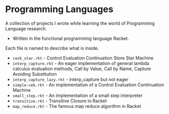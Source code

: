 # Programming Languages
A collection of projects I wrote while learning the world of Programming Language research.

- Written in the functional programming language Racket.

Each file is named to describe what is inside. 
- `cesk_star.rkt` - Control Evaluation Continuation Store Star Machine
- `interp_capture.rkt` - An eager implementation of general lambda calculus evaluation methods, Call by Value, Call by Name, Capture Avoiding Substitution
- `interp_capture_lazy.rkt` - interp_capture but not eager
- `simple-cek.rkt` - An implementation of a Control Evaluation Continuation Machine
- `small_step.rkt` - An implementation of a small step interpreter
- `transitive.rkt` - Transitive Closure in Racket
- `map_reduce.rkt` - The famous map reduce algorithm in Racket